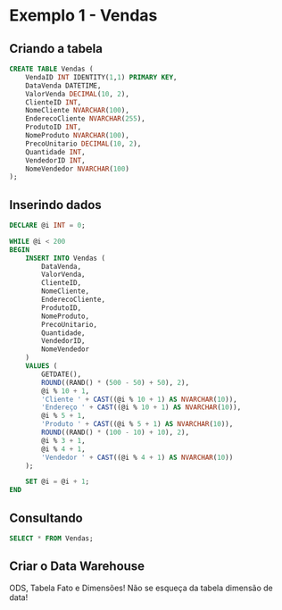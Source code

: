 # Exemplo 1 - Vendas

## Criando a tabela
```sql
CREATE TABLE Vendas (
    VendaID INT IDENTITY(1,1) PRIMARY KEY,
    DataVenda DATETIME,
    ValorVenda DECIMAL(10, 2),
    ClienteID INT,
    NomeCliente NVARCHAR(100),
    EnderecoCliente NVARCHAR(255),
    ProdutoID INT,
    NomeProduto NVARCHAR(100),
    PrecoUnitario DECIMAL(10, 2),
    Quantidade INT,
    VendedorID INT,
    NomeVendedor NVARCHAR(100)
);
```
## Inserindo dados
```sql
DECLARE @i INT = 0;

WHILE @i < 200
BEGIN
    INSERT INTO Vendas (
        DataVenda,
        ValorVenda,
        ClienteID,
        NomeCliente,
        EnderecoCliente,
        ProdutoID,
        NomeProduto,
        PrecoUnitario,
        Quantidade,
        VendedorID,
        NomeVendedor
    )
    VALUES (
        GETDATE(),
        ROUND((RAND() * (500 - 50) + 50), 2),
        @i % 10 + 1,
        'Cliente ' + CAST((@i % 10 + 1) AS NVARCHAR(10)),
        'Endereço ' + CAST((@i % 10 + 1) AS NVARCHAR(10)),
        @i % 5 + 1,
        'Produto ' + CAST((@i % 5 + 1) AS NVARCHAR(10)),
        ROUND((RAND() * (100 - 10) + 10), 2),
        @i % 3 + 1,
        @i % 4 + 1,
        'Vendedor ' + CAST((@i % 4 + 1) AS NVARCHAR(10))
    );

    SET @i = @i + 1;
END
```
## Consultando

```sql
SELECT * FROM Vendas;
```

## Criar o Data Warehouse
ODS, Tabela Fato e Dimensões!
Não se esqueça da tabela dimensão de data!


